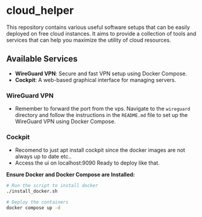 # cloud_helper

This repository contains various useful software setups that can be easily deployed on free cloud instances. It aims to provide a collection of tools and services that can help you maximize the utility of cloud resources.

## Available Services

- **WireGuard VPN**: Secure and fast VPN setup using Docker Compose.
- **Cockpit**: A web-based graphical interface for managing servers.


### WireGuard VPN
+ Remember to forward the port from the vps.
Navigate to the `wireguard` directory and follow the instructions in the `README.md` file to set up the WireGuard VPN using Docker Compose.

### Cockpit 
+ Recomend to just apt install cockpit since the docker images are not always up to date etc..
+ Access the ui on localhost:9090
Ready to deploy like that.


**Ensure Docker and Docker Compose are Installed:**
```bash
# Run the script to install docker
./install_docker.sh

# Deploy the containers
docker compose up -d
```

